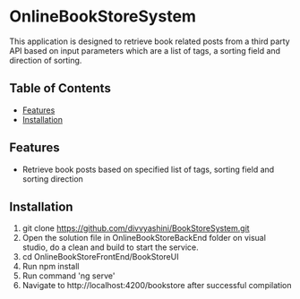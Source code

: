 # OnlineBookStoreSystem

This application is designed to retrieve book related posts from a third party API based on input parameters which are a list of tags, a sorting field and direction of sorting.

## Table of Contents
- [Features](#features)
- [Installation](#installation)

## Features

- Retrieve book posts based on specified list of tags, sorting field and sorting direction


## Installation
1) git clone https://github.com/divvyashini/BookStoreSystem.git
2) Open the solution file in OnlineBookStoreBackEnd folder on visual studio, do a clean and build to start the service.
3) cd OnlineBookStoreFrontEnd/BookStoreUI
4) Run npm install
5) Run command 'ng  serve'
6) Navigate to http://localhost:4200/bookstore after successful compilation
   
